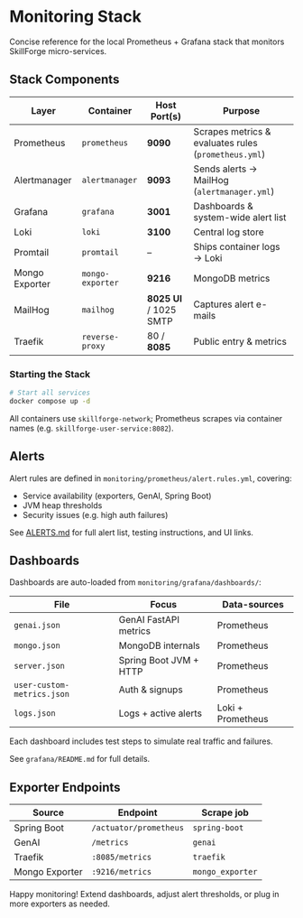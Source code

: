# Monitoring Stack

Concise reference for the local Prometheus + Grafana stack that monitors SkillForge micro-services.

## Stack Components

| Layer | Container | Host Port(s) | Purpose |
| --- | --- | --- | --- |
| Prometheus | `prometheus` | **9090** | Scrapes metrics & evaluates rules (`prometheus.yml`) |
| Alertmanager | `alertmanager` | **9093** | Sends alerts → MailHog (`alertmanager.yml`) |
| Grafana | `grafana` | **3001** | Dashboards & system-wide alert list |
| Loki | `loki` | **3100** | Central log store |
| Promtail | `promtail` | – | Ships container logs → Loki |
| Mongo Exporter | `mongo-exporter` | **9216** | MongoDB metrics |
| MailHog | `mailhog` | **8025 UI** / 1025 SMTP | Captures alert e-mails |
| Traefik | `reverse-proxy` | 80 / **8085** | Public entry & metrics |

### Starting the Stack

```bash
# Start all services
docker compose up -d
```

All containers use `skillforge-network`; Prometheus scrapes via container names (e.g. `skillforge-user-service:8082`).

## Alerts

Alert rules are defined in `monitoring/prometheus/alert.rules.yml`, covering:

* Service availability (exporters, GenAI, Spring Boot)
* JVM heap thresholds
* Security issues (e.g. high auth failures)

See [ALERTS.md](ALERTS.md) for full alert list, testing instructions, and UI links.

## Dashboards

Dashboards are auto-loaded from `monitoring/grafana/dashboards/`:

| File | Focus | Data-sources |
| --- | --- | --- |
| `genai.json` | GenAI FastAPI metrics | Prometheus |
| `mongo.json` | MongoDB internals | Prometheus |
| `server.json` | Spring Boot JVM + HTTP | Prometheus |
| `user-custom-metrics.json` | Auth & signups | Prometheus |
| `logs.json` | Logs + active alerts | Loki + Prometheus |

Each dashboard includes test steps to simulate real traffic and failures.

See `grafana/README.md` for full details.

## Exporter Endpoints

| Source | Endpoint | Scrape job |
| --- | --- | --- |
| Spring Boot | `/actuator/prometheus` | `spring-boot` |
| GenAI | `/metrics` | `genai` |
| Traefik | `:8085/metrics` | `traefik` |
| Mongo Exporter | `:9216/metrics` | `mongo_exporter` |

Happy monitoring! Extend dashboards, adjust alert thresholds, or plug in more exporters as needed.